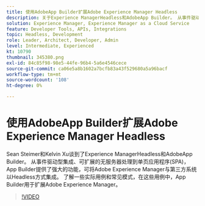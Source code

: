 ```yaml
---
title: 使用AdobeApp Builder扩展Adobe Experience Manager Headless
description: 关于Experience ManagerHeadless和AdobeApp Builder。 从事件驱动的集成、可扩展的无服务器处理到单页应用程序(SPA)，将AEM与第三方系统集成
solution: Experience Manager, Experience Manager as a Cloud Service
feature: Developer Tools, APIs, Integrations
topic: Headless, Development
role: Leader, Architect, Developer, Admin
level: Intermediate, Experienced
kt: 10790
thumbnail: 345380.png
exl-id: 84c85f98-98e5-44fe-96b4-5a6e4546cece
source-git-commit: ca06e5a8b1602a7bcfb83a43f529680a5a96bacf
workflow-type: tm+mt
source-wordcount: '108'
ht-degree: 0%

---
```


# 使用AdobeApp Builder扩展Adobe Experience Manager Headless

Sean Steimer和Kelvin Xu谈到了Experience ManagerHeadless和AdobeApp Builder。 从事件驱动型集成、可扩展的无服务器处理到单页应用程序(SPA)，App Builder提供了强大的功能，可将Adobe Experience Manager与第三方系统以Headless方式集成。 了解一些实际用例和常见模式，在这些用例中，App Builder用于扩展Adobe Experience Manager。

>[!VIDEO](https://video.tv.adobe.com/v/345380/?quality=12&learn=on)
